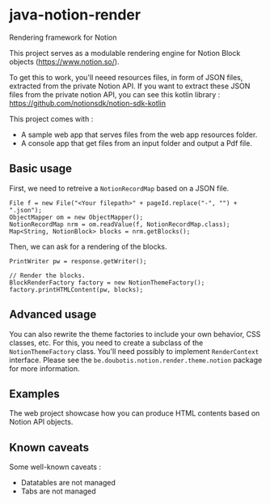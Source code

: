# java-notion-render
 Rendering framework for Notion

This project serves as a modulable rendering engine for Notion Block objects (https://www.notion.so/).

To get this to work, you'll neeed resources files, in form of JSON files, extracted from the private Notion API.
If you want to extract these JSON files from the private notion API, you can see this kotlin library : https://github.com/notionsdk/notion-sdk-kotlin

This project comes with :
* A sample web app that serves files from the web app resources folder.
* A console app that get files from an input folder and output a Pdf file.

## Basic usage

First, we need to retreive a `NotionRecordMap` based on a JSON file.

```
File f = new File("<Your filepath>" + pageId.replace("-", "") + ".json");
ObjectMapper om = new ObjectMapper();
NotionRecordMap nrm = om.readValue(f, NotionRecordMap.class);
Map<String, NotionBlock> blocks = nrm.getBlocks();
```

Then, we can ask for a rendering of the blocks.
```
PrintWriter pw = response.getWriter();

// Render the blocks.
BlockRenderFactory factory = new NotionThemeFactory();
factory.printHTMLContent(pw, blocks);
```

## Advanced usage

You can also rewrite the theme factories to include your own behavior, CSS classes, etc.
For this, you need to create a subclass of the `NotionThemeFactory` class. You'll need possibly to implement `RenderContext` interface.
Please see the `be.doubotis.notion.render.theme.notion` package for more information.

## Examples

The web project showcase how you can produce HTML contents based on Notion API objects.

## Known caveats

Some well-known caveats :
* Datatables are not managed
* Tabs are not managed
